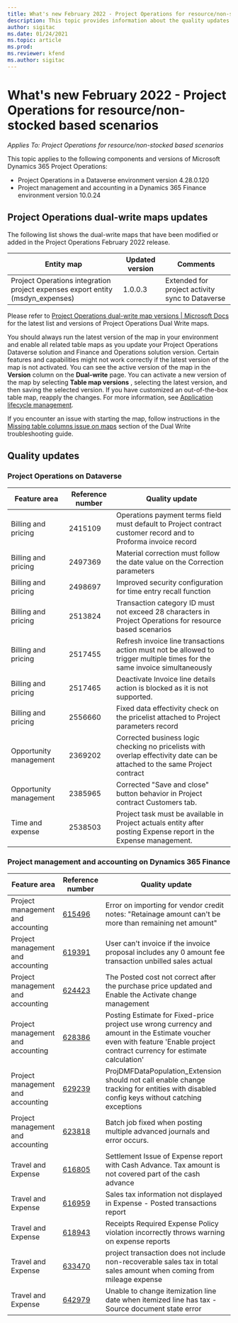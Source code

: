 ```yaml
---
title: What's new February 2022 - Project Operations for resource/non-stocked based scenarios
description: This topic provides information about the quality updates that are available in the February 2022 release of Project Operations for resource/non-stocked based scenarios.
author: sigitac
ms.date: 01/24/2021
ms.topic: article
ms.prod:
ms.reviewer: kfend 
ms.author: sigitac
---
```


# What's new February 2022 - Project Operations for resource/non-stocked based scenarios

*Applies To: Project Operations for resource/non-stocked based scenarios*

This topic applies to the following components and versions of Microsoft Dynamics 365 Project Operations:

- Project Operations in a Dataverse environment version 4.28.0.120
- Project management and accounting in a Dynamics 365 Finance environment version 10.0.24

##

## Project Operations dual-write maps updates

The following list shows the dual-write maps that have been modified or added in the Project Operations February 2022 release.

| Entity map | Updated version | Comments |
| --- | --- | --- |
| Project Operations integration project expenses export entity (msdyn\_expenses) | 1.0.0.3 | Extended for project activity sync to Dataverse |

Please refer to [Project Operations dual-write map versions | Microsoft Docs](https://docs.microsoft.com/en-us/dynamics365/project-operations/environment/resource-dual-write-maps) for the latest list and versions of Project Operations Dual Write maps.

You should always run the latest version of the map in your environment and enable all related table maps as you update your Project Operations Dataverse solution and Finance and Operations solution version. Certain features and capabilities might not work correctly if the latest version of the map is not activated. You can see the active version of the map in the  **Version**  column on the  **Dual-write**  page. You can activate a new version of the map by selecting  **Table map versions** , selecting the latest version, and then saving the selected version. If you have customized an out-of-the-box table map, reapply the changes. For more information, see [Application lifecycle management](https://docs.microsoft.com/en-us/dynamics365/fin-ops-core/dev-itpro/data-entities/dual-write/app-lifecycle-management).

If you encounter an issue with starting the map, follow instructions in the [Missing table columns issue on maps](https://docs.microsoft.com/en-us/dynamics365/fin-ops-core/dev-itpro/data-entities/dual-write/dual-write-troubleshooting-finops-upgrades#missing-table-columns-issue-on-maps) section of the Dual Write troubleshooting guide.

##

## Quality updates

###

### Project Operations on Dataverse

| **Feature area** | **Reference number** | **Quality update** |
| --- | --- | --- |
| Billing and pricing | 2415109 | Operations payment terms field must default to Project contract customer record and to Proforma invoice record |
| Billing and pricing | 2497369 | Material correction must follow the date value on the Correction parameters |
| Billing and pricing | 2498697 | Improved security configuration for time entry recall function |
| Billing and pricing | 2513824 | Transaction category ID must not exceed 28 characters in Project Operations for resource based scenarios |
| Billing and pricing | 2517455 | Refresh invoice line transactions action must not be allowed to trigger multiple times for the same invoice simultaneously |
| Billing and pricing | 2517465 | Deactivate Invoice line details action is blocked as it is not supported. |
| Billing and pricing | 2556660 | Fixed data effectivity check on the pricelist attached to Project parameters record |
| Opportunity management | 2369202 | Corrected business logic checking no pricelists with overlap effectivity date can be attached to the same Project contract |
| Opportunity management | 2385965 | Corrected &quot;Save and close&quot; button behavior in Project contract Customers tab. |
| Time and expense | 2538503 | Project task must be available in Project actuals entity after posting Expense report in the Expense management. |

### Project management and accounting on Dynamics 365 Finance

| Feature area | Reference number | Quality update |
| --- | --- | --- |
| Project management and accounting | [615496](https://nam06.safelinks.protection.outlook.com/?url=https:%2F%2Ffix.lcs.dynamics.com%2FIssue%2FDetails%2F?bugId%3D615496&amp;data=04%7C01%7Cjespers%40microsoft.com%7Ccde64220313744574dff08d9cf624d02%7C72f988bf86f141af91ab2d7cd011db47%7C1%7C0%7C637768843396140874%7CUnknown%7CTWFpbGZsb3d8eyJWIjoiMC4wLjAwMDAiLCJQIjoiV2luMzIiLCJBTiI6Ik1haWwiLCJXVCI6Mn0%3D%7C3000&amp;sdata=m1K5WtUYIA7s4iA3uSARABIMj6FmMQ2lk1l4r%2BV1D04%3D&amp;reserved=0) | Error on importing for vendor credit notes: &quot;Retainage amount can&#39;t be more than remaining net amount&quot; |
| Project management and accounting | [619391](https://nam06.safelinks.protection.outlook.com/?url=https:%2F%2Ffix.lcs.dynamics.com%2FIssue%2FDetails%2F?bugId%3D619391&amp;data=04%7C01%7Cjespers%40microsoft.com%7Ccde64220313744574dff08d9cf624d02%7C72f988bf86f141af91ab2d7cd011db47%7C1%7C0%7C637768843396240210%7CUnknown%7CTWFpbGZsb3d8eyJWIjoiMC4wLjAwMDAiLCJQIjoiV2luMzIiLCJBTiI6Ik1haWwiLCJXVCI6Mn0%3D%7C3000&amp;sdata=C%2F1%2F8KorFa6DpHfSLlS2cLQwft5L%2BbzqcYgTFi%2BMAaU%3D&amp;reserved=0) | User can&#39;t invoice if the invoice proposal includes any 0 amount fee transaction unbilled sales actual |
| Project management and accounting | [624423](https://nam06.safelinks.protection.outlook.com/?url=https:%2F%2Ffix.lcs.dynamics.com%2FIssue%2FDetails%2F?bugId%3D624423&amp;data=04%7C01%7Cjespers%40microsoft.com%7Ccde64220313744574dff08d9cf624d02%7C72f988bf86f141af91ab2d7cd011db47%7C1%7C0%7C637768843396340202%7CUnknown%7CTWFpbGZsb3d8eyJWIjoiMC4wLjAwMDAiLCJQIjoiV2luMzIiLCJBTiI6Ik1haWwiLCJXVCI6Mn0%3D%7C3000&amp;sdata=WrI4s82plAt8pz%2FqJYbU2ktMDnEWR%2B%2FtbwWqexCDB%2FE%3D&amp;reserved=0) | The Posted cost not correct after the purchase price updated and Enable the Activate change management |
| Project management and accounting | [628386](https://nam06.safelinks.protection.outlook.com/?url=https:%2F%2Ffix.lcs.dynamics.com%2FIssue%2FDetails%2F?bugId%3D628386&amp;data=04%7C01%7Cjespers%40microsoft.com%7Ccde64220313744574dff08d9cf624d02%7C72f988bf86f141af91ab2d7cd011db47%7C1%7C0%7C637768843396440176%7CUnknown%7CTWFpbGZsb3d8eyJWIjoiMC4wLjAwMDAiLCJQIjoiV2luMzIiLCJBTiI6Ik1haWwiLCJXVCI6Mn0%3D%7C3000&amp;sdata=pQ%2FU%2FwFbTvUh3S1qwW0HjrBps%2F6Eb9n0jPY1j0OB9%2BQ%3D&amp;reserved=0) | Posting Estimate for Fixed-price project use wrong currency and amount in the Estimate voucher even with feature &#39;Enable project contract currency for estimate calculation&#39; |
| Project management and accounting | [629239](https://nam06.safelinks.protection.outlook.com/?url=https:%2F%2Ffix.lcs.dynamics.com%2FIssue%2FDetails%2F?bugId%3D629239&amp;data=04%7C01%7Cjespers%40microsoft.com%7Ccde64220313744574dff08d9cf624d02%7C72f988bf86f141af91ab2d7cd011db47%7C1%7C0%7C637768843396490159%7CUnknown%7CTWFpbGZsb3d8eyJWIjoiMC4wLjAwMDAiLCJQIjoiV2luMzIiLCJBTiI6Ik1haWwiLCJXVCI6Mn0%3D%7C3000&amp;sdata=hI51ruLaCaxJMukZmp80xVDKyef4y0G7bL0oVVM2ukg%3D&amp;reserved=0) | ProjDMFDataPopulation\_Extension should not call enable change tracking for entities with disabled config keys without catching exceptions |
| Project management and accounting | [623818](https://nam06.safelinks.protection.outlook.com/?url=https:%2F%2Ffix.lcs.dynamics.com%2FIssue%2FDetails%2F?bugId%3D623818&amp;data=04%7C01%7Cjespers%40microsoft.com%7Ccde64220313744574dff08d9cf624d02%7C72f988bf86f141af91ab2d7cd011db47%7C1%7C0%7C637768843397089977%7CUnknown%7CTWFpbGZsb3d8eyJWIjoiMC4wLjAwMDAiLCJQIjoiV2luMzIiLCJBTiI6Ik1haWwiLCJXVCI6Mn0%3D%7C3000&amp;sdata=RwnA4k%2Bd0ywlyO%2BiXYZENP%2BF%2FewSkEk8d17CPOmCMXY%3D&amp;reserved=0) | Batch job fixed when posting multiple advanced journals and error occurs. |
| Travel and Expense | [616805](https://nam06.safelinks.protection.outlook.com/?url=https:%2F%2Ffix.lcs.dynamics.com%2FIssue%2FDetails%2F?bugId%3D616805&amp;data=04%7C01%7Cjespers%40microsoft.com%7Ccde64220313744574dff08d9cf624d02%7C72f988bf86f141af91ab2d7cd011db47%7C1%7C0%7C637768843396190243%7CUnknown%7CTWFpbGZsb3d8eyJWIjoiMC4wLjAwMDAiLCJQIjoiV2luMzIiLCJBTiI6Ik1haWwiLCJXVCI6Mn0%3D%7C3000&amp;sdata=iupyrs7kagbFpPzxWLqbTrwzmDxeH%2BidY35sOx61hwI%3D&amp;reserved=0) | Settlement Issue of Expense report with Cash Advance. Tax amount is not covered part of the cash advance |
| Travel and Expense | [616959](https://nam06.safelinks.protection.outlook.com/?url=https:%2F%2Ffix.lcs.dynamics.com%2FIssue%2FDetails%2F?bugId%3D616959&amp;data=04%7C01%7Cjespers%40microsoft.com%7Ccde64220313744574dff08d9cf624d02%7C72f988bf86f141af91ab2d7cd011db47%7C1%7C0%7C637768843396190243%7CUnknown%7CTWFpbGZsb3d8eyJWIjoiMC4wLjAwMDAiLCJQIjoiV2luMzIiLCJBTiI6Ik1haWwiLCJXVCI6Mn0%3D%7C3000&amp;sdata=R2%2FLb4iuD6jWTUlyjjWPuh%2FkMK5MZ6useYvZE2itBxA%3D&amp;reserved=0) | Sales tax information not displayed in Expense - Posted transactions report |
| Travel and Expense | [618943](https://nam06.safelinks.protection.outlook.com/?url=https:%2F%2Ffix.lcs.dynamics.com%2FIssue%2FDetails%2F?bugId%3D618943&amp;data=04%7C01%7Cjespers%40microsoft.com%7Ccde64220313744574dff08d9cf624d02%7C72f988bf86f141af91ab2d7cd011db47%7C1%7C0%7C637768843396190243%7CUnknown%7CTWFpbGZsb3d8eyJWIjoiMC4wLjAwMDAiLCJQIjoiV2luMzIiLCJBTiI6Ik1haWwiLCJXVCI6Mn0%3D%7C3000&amp;sdata=X9aSlQ24OWpUSe87Q9IwRgBf23CRsz2OitpS1PNzqMg%3D&amp;reserved=0) | Receipts Required Expense Policy violation incorrectly throws warning on expense reports |
| Travel and Expense | [633470](https://nam06.safelinks.protection.outlook.com/?url=https:%2F%2Ffix.lcs.dynamics.com%2FIssue%2FDetails%2F?bugId%3D633470&amp;data=04%7C01%7Cjespers%40microsoft.com%7Ccde64220313744574dff08d9cf624d02%7C72f988bf86f141af91ab2d7cd011db47%7C1%7C0%7C637768843397189952%7CUnknown%7CTWFpbGZsb3d8eyJWIjoiMC4wLjAwMDAiLCJQIjoiV2luMzIiLCJBTiI6Ik1haWwiLCJXVCI6Mn0%3D%7C3000&amp;sdata=MeeRbpbvTmUJaqKCcQAl35ELr1x0SXlHqiyXCGhIFg8%3D&amp;reserved=0) | project transaction does not include non-recoverable sales tax in total sales amount when coming from mileage expense |
| Travel and Expense | [642979](https://nam06.safelinks.protection.outlook.com/?url=https:%2F%2Ffix.lcs.dynamics.com%2FIssue%2FDetails%2F?bugId%3D642979&amp;data=04%7C01%7Cjespers%40microsoft.com%7Ccde64220313744574dff08d9cf624d02%7C72f988bf86f141af91ab2d7cd011db47%7C1%7C0%7C637768843397289944%7CUnknown%7CTWFpbGZsb3d8eyJWIjoiMC4wLjAwMDAiLCJQIjoiV2luMzIiLCJBTiI6Ik1haWwiLCJXVCI6Mn0%3D%7C3000&amp;sdata=nhCn86ZztFp%2Ba68Ni%2FkaUDTVOgsJwCfwU82u%2F1BzCsU%3D&amp;reserved=0) | Unable to change itemization line date when itemized line has tax - Source document state error |
